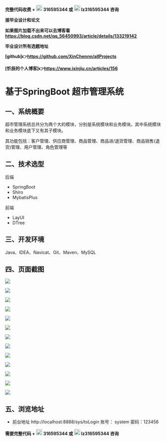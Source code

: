 **完整代码收费 +  <img src="./pictures/qq.svg" width="20"> 316595344     或   <img src="./pictures/weChat.svg" width="20"> lz316595344  咨询** 

**接毕业设计和论文**

**如果图片加载不出来可以去博客看 https://blog.csdn.net/qq_56450993/article/details/133219142**

**毕业设计所有选题地址**

**[github]👉https://github.com/XinChennn/allProjects**

**[忻辰的个人博客]👉https://www.ixinjiu.cn/articles/156**

# 基于SpringBoot 超市管理系统

## 一、系统概要
超市管理系统总共分为两个大的模块，分别是系统模块和业务模块。其中系统模块和业务模块底下又有其子模块。

其功能包括：客户管理、供应商管理、商品管理、商品进/退货管理、商品销售(退货)管理、用户管理、角色管理等

## 二、技术选型
后端

* SpringBoot
* Shiro
* MybatisPlus

前端

* LayUI
* DTree

## 三、开发环境
Java、IDEA、Navicat、Git、Maven、MySQL

## 四、页面截图

![](./pictures/img1.jpg)

![](./pictures/img2.jpg)

![](./pictures/img3.jpg)

![](./pictures/img4.jpg)

![](./pictures/img5.jpg)

![](./pictures/img6.jpg)

![](./pictures/img7.jpg)

![](./pictures/img8.jpg)

![](./pictures/img9.jpg)

![](./pictures/img10.jpg)

![](./pictures/img11.jpg)

![](./pictures/img12.jpg)

![](./pictures/img13.jpg)

## 五、浏览地址

  - 前台地址 http://localhost:8888/sys/toLogin  账号： system  密码：123456



**需要完整代码 +  <img src="./pictures/qq.svg" width="20"> 316595344     或   <img src="./pictures/weChat.svg" width="20"> lz316595344  咨询**
